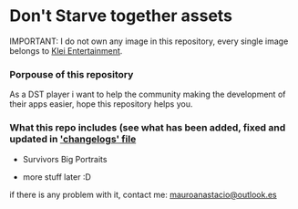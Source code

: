 # Don't Starve together assets


IMPORTANT: I do not own any image in this repository, every single image belongs to [Klei Entertainment](https://www.klei.com/). 

### Porpouse of this repository

As a DST player i want to help the community making the development of their apps easier, hope this repository helps you.


### What this repo includes (see what has been added, fixed and updated in ['changelogs' file](CHANGELOGS.md)

- Survivors Big Portraits

- more stuff later :D

if there is any problem with it, contact me: mauroanastacio@outlook.es
